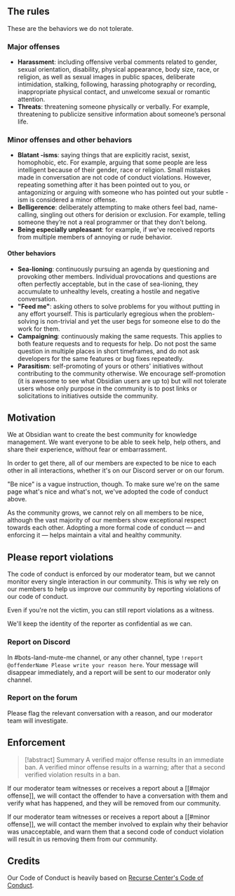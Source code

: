 ## The rules

These are the behaviors we do not tolerate.

### Major offenses

- **Harassment**: including offensive verbal comments related to gender, sexual orientation, disability, physical appearance, body size, race, or religion, as well as sexual images in public spaces, deliberate intimidation, stalking, following, harassing photography or recording, inappropriate physical contact, and unwelcome sexual or romantic attention.
- **Threats**: threatening someone physically or verbally. For example, threatening to publicize sensitive information about someone’s personal life.

### Minor offenses and other behaviors

- **Blatant -isms**: saying things that are explicitly racist, sexist, homophobic, etc. For example, arguing that some people are less intelligent because of their gender, race or religion. Small mistakes made in conversation are not code of conduct violations. However, repeating something after it has been pointed out to you, or antagonizing or arguing with someone who has pointed out your subtle -ism is considered a minor offense.
- **Belligerence**: deliberately attempting to make others feel bad, name-calling, singling out others for derision or exclusion. For example, telling someone they’re not a real programmer or that they don’t belong.
- **Being especially unpleasant**: for example, if we’ve received reports from multiple members of annoying or rude behavior.

#### Other behaviors

- **Sea-lioning**: continuously pursuing an agenda by questioning and provoking other members. Individual provocations and questions are often perfectly acceptable, but in the case of sea-lioning, they accumulate to unhealthy levels, creating a hostile and negative conversation.
- **"Feed me"**: asking others to solve problems for you without putting in any effort yourself. This is particularly egregious when the problem-solving is non-trivial and yet the user begs for someone else to do the work for them.
- **Campaigning**: continuously making the same requests. This applies to both feature requests and to requests for help. Do not post the same question in multiple places in short timeframes, and do not ask developers for the same features or bug fixes repeatedly.
- **Parasitism**: self-promoting of yours or others' initiatives without contributing to the community otherwise. We encourage self-promotion (it is awesome to see what Obsidian users are up to) but will not tolerate users whose only purpose in the community is to post links or solicitations to initiatives outside the community.

## Motivation

We at Obsidian want to create the best community for knowledge management. We want everyone to be able to seek help, help others, and share their experience, without fear or embarrassment.

In order to get there, all of our members are expected to be nice to each other in all interactions, whether it's on our Discord server or on our forum.

"Be nice" is a vague instruction, though. To make sure we're on the same page what's  nice and what's not, we've adopted the code of conduct above.

As the community grows, we cannot rely on all members to be nice, although the vast majority of our members show exceptional respect towards each other. Adopting a more formal code of conduct — and enforcing it — helps maintain a vital and healthy community.

## Please report violations

The code of conduct is enforced by our moderator team, but we cannot monitor every single interaction in our community. This is why we rely on our members to help us improve our community by reporting violations of our code of conduct.

Even if you're not the victim, you can still report violations as a witness.

We'll keep the identity of the reporter as confidential as we can.

### Report on Discord

In \#bots-land-mute-me channel, or any other channel, type `!report @offenderName Please write your reason here`. Your message will disappear immediately, and a report will be sent to our moderator only channel.

### Report on the forum

Please flag the relevant conversation with a reason, and our moderator team will investigate.

## Enforcement

> [!abstract] Summary
> A verified major offense results in an immediate ban.
> A verified minor offense results in a warning; after that a second verified violation results in a ban.

If our moderator team witnesses or receives a report about a [[#major offense]], we will contact the offender to have a conversation with them and verify what has happened, and they will be removed from our community.

If our moderator team witnesses or receives a report about a [[#minor offense]], we will contact the member involved to explain why their behavior was unacceptable, and warn them that a second code of conduct violation will result in us removing them from our community.

## Credits

Our Code of Conduct is heavily based on [Recurse Center's Code of Conduct](https://www.recurse.com/code-of-conduct).
